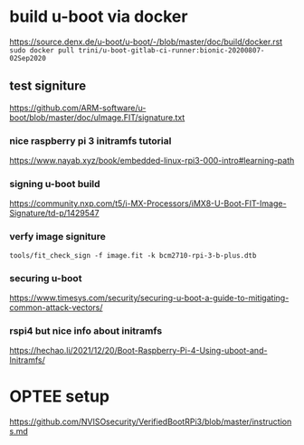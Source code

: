 
# build u-boot via docker
https://source.denx.de/u-boot/u-boot/-/blob/master/doc/build/docker.rst
`sudo docker pull trini/u-boot-gitlab-ci-runner:bionic-20200807-02Sep2020`

## test signiture
https://github.com/ARM-software/u-boot/blob/master/doc/uImage.FIT/signature.txt
### nice raspberry pi 3 initramfs tutorial
https://www.nayab.xyz/book/embedded-linux-rpi3-000-intro#learning-path
### signing u-boot build
https://community.nxp.com/t5/i-MX-Processors/iMX8-U-Boot-FIT-Image-Signature/td-p/1429547
### verfy image signiture
`tools/fit_check_sign -f image.fit -k bcm2710-rpi-3-b-plus.dtb`
### securing u-boot
https://www.timesys.com/security/securing-u-boot-a-guide-to-mitigating-common-attack-vectors/
### rspi4 but nice info about initramfs
https://hechao.li/2021/12/20/Boot-Raspberry-Pi-4-Using-uboot-and-Initramfs/

# OPTEE setup
https://github.com/NVISOsecurity/VerifiedBootRPi3/blob/master/instructions.md

